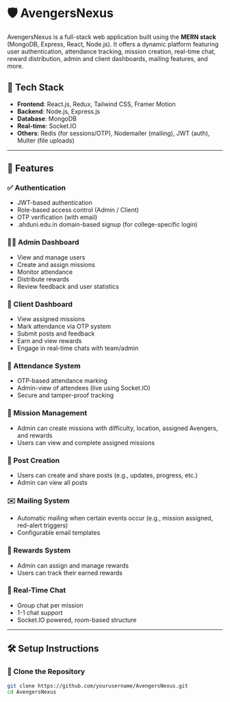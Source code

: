# 🛡️ AvengersNexus

AvengersNexus is a full-stack web application built using the **MERN stack** (MongoDB, Express, React, Node.js). It offers a dynamic platform featuring user authentication, attendance tracking, mission creation, real-time chat, reward distribution, admin and client dashboards, mailing features, and more.

## 🚀 Tech Stack

- **Frontend**: React.js, Redux, Tailwind CSS, Framer Motion
- **Backend**: Node.js, Express.js
- **Database**: MongoDB
- **Real-time**: Socket.IO
- **Others**: Redis (for sessions/OTP), Nodemailer (mailing), JWT (auth), Multer (file uploads)

---

## 📌 Features

### ✅ Authentication
- JWT-based authentication
- Role-based access control (Admin / Client)
- OTP verification (with email)
- .ahduni.edu.in domain-based signup (for college-specific login)

### 👨‍💼 Admin Dashboard
- View and manage users
- Create and assign missions
- Monitor attendance
- Distribute rewards
- Review feedback and user statistics

### 👤 Client Dashboard
- View assigned missions
- Mark attendance via OTP system
- Submit posts and feedback
- Earn and view rewards
- Engage in real-time chats with team/admin

### 📅 Attendance System
- OTP-based attendance marking
- Admin-view of attendees (live using Socket.IO)
- Secure and tamper-proof tracking

### 🎯 Mission Management
- Admin can create missions with difficulty, location, assigned Avengers, and rewards
- Users can view and complete assigned missions

### 📝 Post Creation
- Users can create and share posts (e.g., updates, progress, etc.)
- Admin can view all posts

### ✉️ Mailing System
- Automatic mailing when certain events occur (e.g., mission assigned, red-alert triggers)
- Configurable email templates

### 🎁 Rewards System
- Admin can assign and manage rewards
- Users can track their earned rewards

### 💬 Real-Time Chat
- Group chat per mission
- 1-1 chat support
- Socket.IO powered, room-based structure

---

## 🛠️ Setup Instructions

### 📁 Clone the Repository

```bash
git clone https://github.com/yourusername/AvengersNexus.git
cd AvengersNexus
